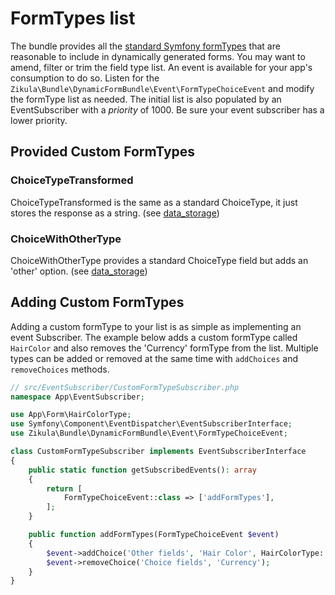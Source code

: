 FormTypes list
==============

The bundle provides all the [standard Symfony formTypes](https://symfony.com/doc/current/reference/forms/types.html)
that are reasonable to include in dynamically generated forms. You may want to amend, filter or trim the field type
list. An event is available for your app's consumption to do so. Listen for the 
`Zikula\Bundle\DynamicFormBundle\Event\FormTypeChoiceEvent` and modify the formType list as needed.
The initial list is also populated by an EventSubscriber with a _priority_ of 1000. Be sure your event subscriber has a
lower priority.

Provided Custom FormTypes
-------------------------
### ChoiceTypeTransformed
ChoiceTypeTransformed is the same as a standard ChoiceType, it just stores the response as a string. (see [data_storage](./data_storage.md))

### ChoiceWithOtherType
ChoiceWithOtherType provides a standard ChoiceType field but adds an 'other' option. (see [data_storage](./data_storage.md))

Adding Custom FormTypes
-----------------------

Adding a custom formType to your list is as simple as implementing an event Subscriber. The example below adds a
custom formType called `HairColor` and also removes the 'Currency' formType from the list. Multiple types can be added
or removed at the same time with `addChoices` and `removeChoices` methods.

```php
// src/EventSubscriber/CustomFormTypeSubscriber.php
namespace App\EventSubscriber;

use App\Form\HairColorType;
use Symfony\Component\EventDispatcher\EventSubscriberInterface;
use Zikula\Bundle\DynamicFormBundle\Event\FormTypeChoiceEvent;

class CustomFormTypeSubscriber implements EventSubscriberInterface
{
    public static function getSubscribedEvents(): array
    {
        return [
            FormTypeChoiceEvent::class => ['addFormTypes'],
        ];
    }

    public function addFormTypes(FormTypeChoiceEvent $event)
    {
        $event->addChoice('Other fields', 'Hair Color', HairColorType::class);
        $event->removeChoice('Choice fields', 'Currency');
    }
}
```
